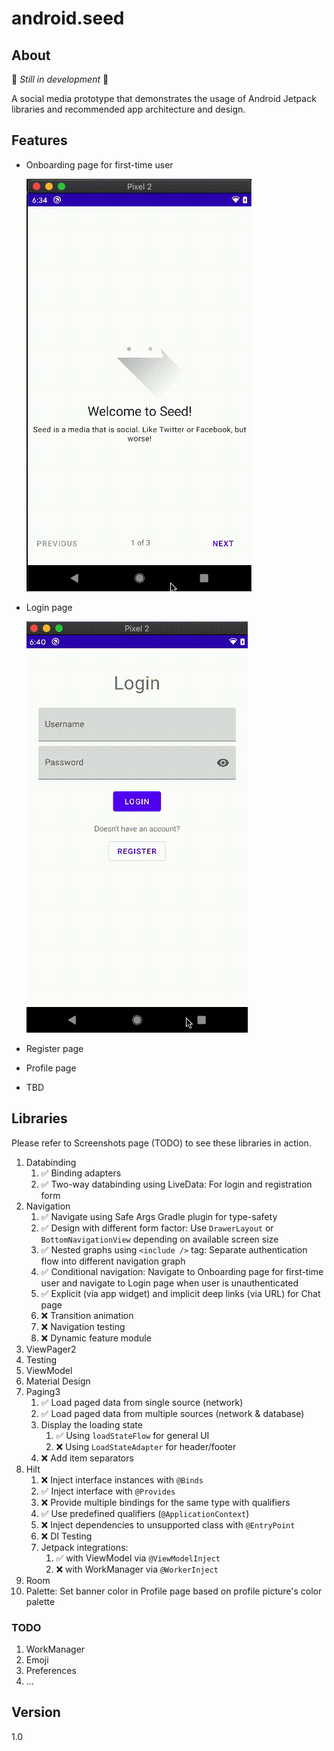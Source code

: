 # android.seed

## About

🚀 *Still in development* 🚀

A social media prototype that demonstrates the usage of Android Jetpack libraries and recommended app architecture and design.

## Features

* Onboarding page for first-time user

  ![Onboarding page screenshot](screenshots/onboarding_page.gif?raw=true)

* Login page

  ![Login page screenshot](screenshots/login_page.gif?raw=true)
  
* Register page
* Profile page
* TBD

## Libraries

Please refer to Screenshots page (TODO) to see these libraries in action.

1. Databinding
   1. ✅ Binding adapters
   2. ✅ Two-way databinding using LiveData: For login and registration form
2. Navigation
   1. ✅ Navigate using Safe Args Gradle plugin for type-safety
   2. ✅ Design with different form factor: Use `DrawerLayout` or `BottomNavigationView` depending on available screen size
   3. ✅ Nested graphs using `<include />` tag: Separate authentication flow into different navigation graph
   4. ✅ Conditional navigation: Navigate to Onboarding page for first-time user and navigate to Login page when user is unauthenticated
   5. ✅ Explicit (via app widget) and implicit deep links (via URL) for Chat page
   6. ❌ Transition animation
   7. ❌ Navigation testing
   8. ❌ Dynamic feature module
3. ViewPager2
4. Testing
5. ViewModel
6. Material Design
7. Paging3
   1. ✅ Load paged data from single source (network)
   2. ✅ Load paged data from multiple sources (network & database)
   3. Display the loading state
      1. ✅ Using `loadStateFlow` for general UI
      2. ❌ Using `LoadStateAdapter` for header/footer
   4. ❌ Add item separators
8. Hilt
   1. ❌ Inject interface instances with `@Binds`
   2. ✅ Inject interface with `@Provides`
   3. ❌ Provide multiple bindings for the same type with qualifiers
   4. ✅ Use predefined qualifiers (`@ApplicationContext`)
   5. ❌ Inject dependencies to unsupported class with `@EntryPoint`
   6. ❌ DI Testing
   7. Jetpack integrations: 
      1. ✅ with ViewModel via `@ViewModelInject`
      2. ❌ with WorkManager via `@WorkerInject`
9. Room
10. Palette: Set banner color in Profile page based on profile picture's color palette

### TODO

1. WorkManager
2. Emoji
3. Preferences
4. ...

## Version

1.0
